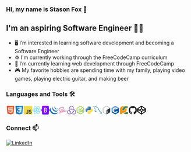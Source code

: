 ### Hi, my name is Stason Fox 🦊
## I'm an aspiring Software Engineer 👨‍💻

- 🖥️ I’m interested in learning software development and becoming a Software Engineer
- ⚙️ I'm currently working through the FreeCodeCamp curriculum
- 📖 I’m currently learning web development through FreeCodeCamp
- 🎮 My favorite hobbies are spending time with my family, playing video games, playing electric guitar, and making beer

### Languages and Tools 🛠️
<img src="https://raw.githubusercontent.com/devicons/devicon/2ae2a900d2f041da66e950e4d48052658d850630/icons/html5/html5-original.svg" align="left" width="24" height="24">
<img src="https://raw.githubusercontent.com/devicons/devicon/2ae2a900d2f041da66e950e4d48052658d850630/icons/css3/css3-original.svg" align="left" width="24" height="24">
<img src="https://raw.githubusercontent.com/devicons/devicon/2ae2a900d2f041da66e950e4d48052658d850630/icons/javascript/javascript-original.svg" align="left" width="24" height="24">
<img src="https://raw.githubusercontent.com/devicons/devicon/2ae2a900d2f041da66e950e4d48052658d850630/icons/react/react-original.svg" align="left" width="24" height="24">
<img src="https://raw.githubusercontent.com/devicons/devicon/2ae2a900d2f041da66e950e4d48052658d850630/icons/bootstrap/bootstrap-original.svg" align="left" width="24" height="24">
<img src="https://github.com/devicons/devicon/blob/master/icons/jquery/jquery-original.svg" align="left" width="24" height="24">
<img src="https://raw.githubusercontent.com/devicons/devicon/2ae2a900d2f041da66e950e4d48052658d850630/icons/sass/sass-original.svg" align="left" width="24" height="24">
<img src="https://raw.githubusercontent.com/devicons/devicon/2ae2a900d2f041da66e950e4d48052658d850630/icons/redux/redux-original.svg" align="left" width="24" height="24">
<img src="https://raw.githubusercontent.com/devicons/devicon/2ae2a900d2f041da66e950e4d48052658d850630/icons/nodejs/nodejs-original.svg" align="left" width="24" height="24">
<img src="https://raw.githubusercontent.com/devicons/devicon/2ae2a900d2f041da66e950e4d48052658d850630/icons/python/python-original.svg" align="left" width="24" height="24">
<img src="https://raw.githubusercontent.com/devicons/devicon/2ae2a900d2f041da66e950e4d48052658d850630/icons/mysql/mysql-original.svg" align="left" width="24" height="24">
<img src="https://raw.githubusercontent.com/devicons/devicon/2ae2a900d2f041da66e950e4d48052658d850630/icons/bash/bash-original.svg" align="left" width="24" height="24">
<img src="https://raw.githubusercontent.com/devicons/devicon/2ae2a900d2f041da66e950e4d48052658d850630/icons/c/c-original.svg" align="left" width="24" height="24">
<img src="https://raw.githubusercontent.com/devicons/devicon/2ae2a900d2f041da66e950e4d48052658d850630/icons/pycharm/pycharm-original.svg" align="left" width="24" height="24">
<img src="https://raw.githubusercontent.com/devicons/devicon/2ae2a900d2f041da66e950e4d48052658d850630/icons/github/github-original.svg" align="left" width="24" height="24">
<img src="https://raw.githubusercontent.com/devicons/devicon/2ae2a900d2f041da66e950e4d48052658d850630/icons/codepen/codepen-plain.svg" width="24" height="24">

### Connect 📫
[![LinkedIn](https://cdn.exclaimer.com/Handbook%20Images/linkedin-icon_square_24x24.png)](https://www.linkedin.com/in/stasonfox)

